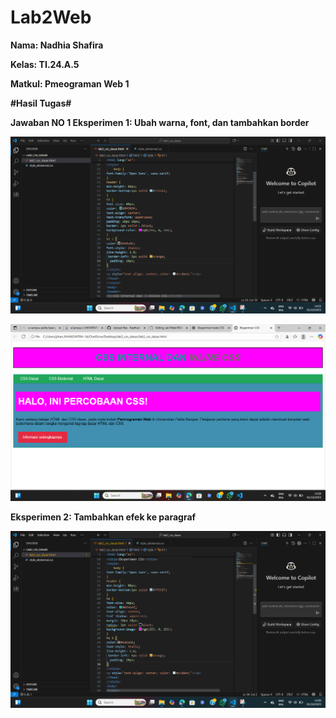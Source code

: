 # Lab2Web
**Nama: Nadhia Shafira**

**Kelas: TI.24.A.5**

**Matkul: Pmeograman Web 1**

**#Hasil Tugas#**

**Jawaban NO 1 Eksperimen 1: Ubah warna, font, dan tambahkan border**

![Codingan Pertama](https://github.com/NadhiaShafira/Lab2Web/blob/8a3630e0ef9505256c0bbf79ae4fe6e9a6736608/Cuplikan%20layar%202025-10-01%20142245.png) 

![Hasil Pertama](https://github.com/NadhiaShafira/Lab2Web/blob/7307ae47ea87f0de6b3ae6936fdfbe4f3f9f9bb5/Cuplikan%20layar%202025-10-01%20142008.png) 

**Eksperimen 2: Tambahkan efek ke paragraf**

![Codingan Kedua](https://github.com/NadhiaShafira/Lab2Web/blob/4d2bbf1995f11eb4d670de9524fa6bb6a2eea4b2/Cuplikan%20layar%202025-10-01%20143104.png) 





